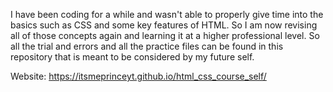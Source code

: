 I have been coding for a while and wasn't able to properly give time into the basics such as CSS and some key features of HTML. So I am now revising all of those concepts again and learning it at a higher professional level. So all the trial and errors and all the practice files can be found in this repository that is meant to be considered by my future self. 

Website: https://itsmeprinceyt.github.io/html_css_course_self/
